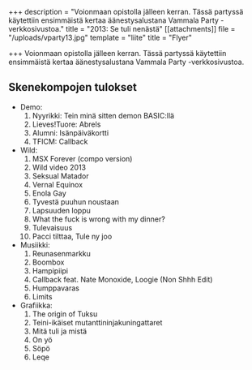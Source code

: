+++
description = "Voionmaan opistolla jälleen kerran. Tässä partyssä käytettiin ensimmäistä kertaa äänestysalustana Vammala Party -verkkosivustoa."
title = "2013: Se tuli nenästä"
[[attachments]]
file = "/uploads/vparty13.jpg"
template = "liite"
title = "Flyer"

+++
Voionmaan opistolla jälleen kerran. Tässä partyssä käytettiin ensimmäistä kertaa äänestysalustana Vammala Party -verkkosivustoa.

## Skenekompojen tulokset

* Demo:
  1. Nyyrikki: Tein minä sitten demon BASIC:llä
  2. Lieves!Tuore: Abrels
  3. Alumni: Isänpäiväkortti
  4. TFICM: Callback
* Wild:
   1. MSX Forever (compo version)
   2. Wild video 2013
   3. Seksual Matador
   4. Vernal Equinox
   5. Enola Gay
   6. Tyvestä puuhun noustaan
   7. Lapsuuden loppu
   8. What the fuck is wrong with my dinner?
   9. Tulevaisuus
  10. Pacci tilttaa, Tule ny joo
* Musiikki:
  1. Reunasenmarkku
  2. Boombox
  3. Hampipiipi
  4. Callback feat. Nate Monoxide, Loogie (Non Shhh Edit)
  5. Humppavaras
  6. Limits
* Grafiikka:
  1. The origin of Tuksu
  2. Teini-ikäiset mutanttininjakuningattaret
  3. Mitä tuli ja mistä
  4. On yö
  5. Söpö
  6. Leqe